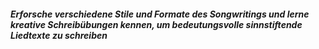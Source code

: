 ##### Erforsche verschiedene Stile und Formate des Songwritings und lerne kreative Schreibübungen kennen, um bedeutungsvolle sinnstiftende Liedtexte zu schreiben
